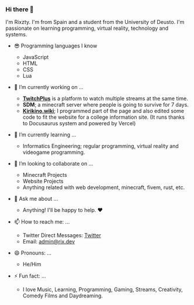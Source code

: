 ### Hi there 👋

I'm Rixzty. I'm from Spain and a student from the University of Deusto. I'm passionate on learning programming, virtual reality, technology and systems.

<!--
**Rixzty/rixzty** is a ✨ _special_ ✨ repository because its `README.md` (this file) appears on your GitHub profile.

Here are some ideas to get you started:

- 🔭 I’m currently working on ...
- 🌱 I’m currently learning ...
- 👯 I’m looking to collaborate on ...
- 🤔 I’m looking for help with ...
- 💬 Ask me about ...
- 📫 How to reach me: ...
- 😄 Pronouns: ...
- ⚡ Fun fact: ...
-->
- 😎 Programming languages I know
  - JavaScript
  - HTML
  - CSS
  - Lua

- 🔭 I’m currently working on ...
  - **[TwitchPlus](https://twitchplus.tv)** is a platform to watch multiple streams at the same time.
  - **SDM**; a minecraft server where people is going to survive for 7 days.
  - **[Kirikino.wiki](https://github.com/Rixzty/kirikinowiki.github.io)**; I programmed part of the page and also edited some code to fit the website for a college       information site. (It runs thanks to Docusaurus system and powered by Vercel)

- 🌱 I’m currently learning ...
  - Informatics Engineering; regular programming, virtual reality and videogame programming.

- 👯 I’m looking to collaborate on ...
  - Minecraft Projects
  - Website Projects
  - Anything related with web development, minecraft, fivem, rust, etc.

- 💬 Ask me about ...
  - Anything! I'll be happy to help. ❤️

- 📫 How to reach me: ...
  - Twitter Direct Messages: [Twitter](https://twitter.com/Rixzty)
  - Email: [admin@rix.dev](mailto:admin@rix.dev)

- 😄 Pronouns: ...
  - He/Him

- ⚡ Fun fact: ...
  - I love Music, Learning, Programming, Gaming, Streams, Creativity, Comedy Films and Daydreaming.
